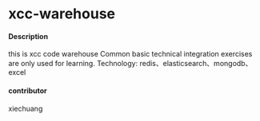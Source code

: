 # xcc-warehouse

#### Description
this is xcc code warehouse
Common basic technical integration exercises are only used for learning.
Technology:
	redis、elasticsearch、mongodb、excel

#### contributor
xiechuang


